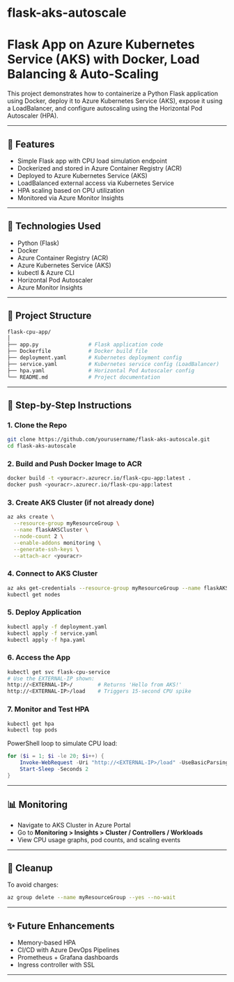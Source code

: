 # flask-aks-autoscale

# Flask App on Azure Kubernetes Service (AKS) with Docker, Load Balancing & Auto-Scaling

This project demonstrates how to containerize a Python Flask application using Docker, deploy it to Azure Kubernetes Service (AKS), expose it using a LoadBalancer, and configure autoscaling using the Horizontal Pod Autoscaler (HPA).

---

## 🚀 Features

* Simple Flask app with CPU load simulation endpoint
* Dockerized and stored in Azure Container Registry (ACR)
* Deployed to Azure Kubernetes Service (AKS)
* LoadBalanced external access via Kubernetes Service
* HPA scaling based on CPU utilization
* Monitored via Azure Monitor Insights

---

## 🔧 Technologies Used

* Python (Flask)
* Docker
* Azure Container Registry (ACR)
* Azure Kubernetes Service (AKS)
* kubectl & Azure CLI
* Horizontal Pod Autoscaler
* Azure Monitor Insights

---

## 📄 Project Structure

```bash
flask-cpu-app/
│
├── app.py                # Flask application code
├── Dockerfile            # Docker build file
├── deployment.yaml       # Kubernetes deployment config
├── service.yaml          # Kubernetes service config (LoadBalancer)
├── hpa.yaml              # Horizontal Pod Autoscaler config
└── README.md             # Project documentation
```

---

## 🔬 Step-by-Step Instructions

### 1. Clone the Repo

```bash
git clone https://github.com/yourusername/flask-aks-autoscale.git
cd flask-aks-autoscale
```

### 2. Build and Push Docker Image to ACR

```bash
docker build -t <youracr>.azurecr.io/flask-cpu-app:latest .
docker push <youracr>.azurecr.io/flask-cpu-app:latest
```

### 3. Create AKS Cluster (if not already done)

```bash
az aks create \
  --resource-group myResourceGroup \
  --name flaskAKSCluster \
  --node-count 2 \
  --enable-addons monitoring \
  --generate-ssh-keys \
  --attach-acr <youracr>
```

### 4. Connect to AKS Cluster

```bash
az aks get-credentials --resource-group myResourceGroup --name flaskAKSCluster
kubectl get nodes
```

### 5. Deploy Application

```bash
kubectl apply -f deployment.yaml
kubectl apply -f service.yaml
kubectl apply -f hpa.yaml
```

### 6. Access the App

```bash
kubectl get svc flask-cpu-service
# Use the EXTERNAL-IP shown:
http://<EXTERNAL-IP>/        # Returns 'Hello from AKS!'
http://<EXTERNAL-IP>/load    # Triggers 15-second CPU spike
```

### 7. Monitor and Test HPA

```bash
kubectl get hpa
kubectl top pods
```

PowerShell loop to simulate CPU load:

```powershell
for ($i = 1; $i -le 20; $i++) {
    Invoke-WebRequest -Uri "http://<EXTERNAL-IP>/load" -UseBasicParsing
    Start-Sleep -Seconds 2
}
```

---

## 📊 Monitoring

* Navigate to AKS Cluster in Azure Portal
* Go to **Monitoring > Insights > Cluster / Controllers / Workloads**
* View CPU usage graphs, pod counts, and scaling events

---

## 🚮 Cleanup

To avoid charges:

```bash
az group delete --name myResourceGroup --yes --no-wait
```

---

## ✨ Future Enhancements

* Memory-based HPA
* CI/CD with Azure DevOps Pipelines
* Prometheus + Grafana dashboards
* Ingress controller with SSL

---

